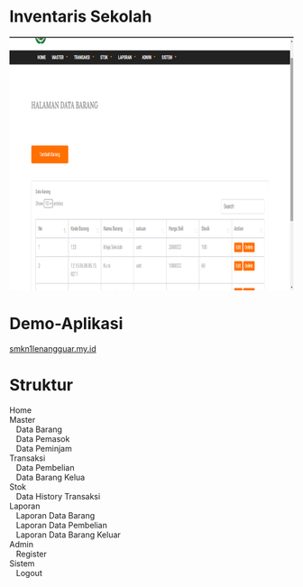 # Inventaris Sekolah

<img src="public/images/Screenshot%20(57).png" width=100% height=450>

# Demo-Aplikasi
<a href="http://smkn1lenangguar.my.id/">smkn1lenangguar.my.id</a>

# Struktur
Home<br>
Master<br>
    &nbsp;&nbsp;&nbsp;Data Barang<br>
    &nbsp;&nbsp;&nbsp;Data Pemasok<br>
    &nbsp;&nbsp;&nbsp;Data Peminjam<br>
Transaksi<br>
    &nbsp;&nbsp;&nbsp;Data Pembelian<br>
    &nbsp;&nbsp;&nbsp;Data Barang Kelua <br>
Stok<br>
    &nbsp;&nbsp;&nbsp;Data History Transaksi<br>
Laporan<br>
    &nbsp;&nbsp;&nbsp;Laporan Data Barang<br>
    &nbsp;&nbsp;&nbsp;Laporan Data Pembelian<br>
    &nbsp;&nbsp;&nbsp;Laporan Data Barang Keluar<br>
 Admin<br>
    &nbsp;&nbsp;&nbsp;Register<br>
 Sistem<br>
    &nbsp;&nbsp;&nbsp;Logout

